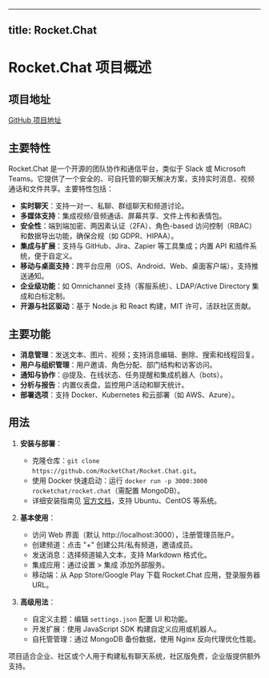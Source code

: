 
---
title: Rocket.Chat
---

# Rocket.Chat 项目概述

## 项目地址
[GitHub 项目地址](https://github.com/RocketChat/Rocket.Chat)

## 主要特性
Rocket.Chat 是一个开源的团队协作和通信平台，类似于 Slack 或 Microsoft Teams。它提供了一个安全的、可自托管的聊天解决方案，支持实时消息、视频通话和文件共享。主要特性包括：
- **实时聊天**：支持一对一、私聊、群组聊天和频道讨论。
- **多媒体支持**：集成视频/音频通话、屏幕共享、文件上传和表情包。
- **安全性**：端到端加密、两因素认证（2FA）、角色-based 访问控制（RBAC）和数据导出功能，确保合规（如 GDPR、HIPAA）。
- **集成与扩展**：支持与 GitHub、Jira、Zapier 等工具集成；内置 API 和插件系统，便于自定义。
- **移动与桌面支持**：跨平台应用（iOS、Android、Web、桌面客户端），支持推送通知。
- **企业级功能**：如 Omnichannel 支持（客服系统）、LDAP/Active Directory 集成和白标定制。
- **开源与社区驱动**：基于 Node.js 和 React 构建，MIT 许可，活跃社区贡献。

## 主要功能
- **消息管理**：发送文本、图片、视频；支持消息编辑、删除、搜索和线程回复。
- **用户与组织管理**：用户邀请、角色分配、部门结构和访客访问。
- **通知与协作**：@提及、在线状态、任务提醒和集成机器人（bots）。
- **分析与报告**：内置仪表盘，监控用户活动和聊天统计。
- **部署选项**：支持 Docker、Kubernetes 和云部署（如 AWS、Azure）。

## 用法
1. **安装与部署**：
   - 克隆仓库：`git clone https://github.com/RocketChat/Rocket.Chat.git`。
   - 使用 Docker 快速启动：运行 `docker run -p 3000:3000 rocketchat/rocket.chat`（需配置 MongoDB）。
   - 详细安装指南见 [官方文档](https://docs.rocket.chat/)，支持 Ubuntu、CentOS 等系统。

2. **基本使用**：
   - 访问 Web 界面（默认 http://localhost:3000），注册管理员账户。
   - 创建频道：点击 "+" 创建公共/私有频道，邀请成员。
   - 发送消息：选择频道输入文本，支持 Markdown 格式化。
   - 集成应用：通过设置 > 集成 添加外部服务。
   - 移动端：从 App Store/Google Play 下载 Rocket.Chat 应用，登录服务器 URL。

3. **高级用法**：
   - 自定义主题：编辑 `settings.json` 配置 UI 和功能。
   - 开发扩展：使用 JavaScript SDK 构建自定义应用或机器人。
   - 自托管管理：通过 MongoDB 备份数据，使用 Nginx 反向代理优化性能。

项目适合企业、社区或个人用于构建私有聊天系统，社区版免费，企业版提供额外支持。